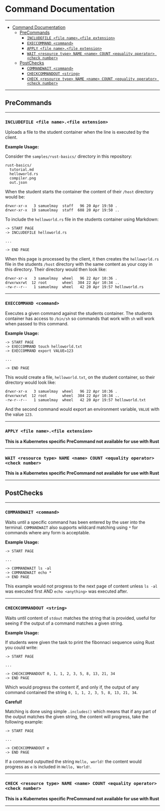 # Command Documentation

---

- [Command Documentation](#command-documentation)
  - [PreCommands](#precommands)
    - [`INCLUDEFILE <file name>.<file extension>`](#includefile-file-namefile-extension)
    - [`EXECCOMMAND <command>`](#execcommand-command)
    - [`APPLY <file name>.<file extension>`](#apply-file-namefile-extension)
    - [`WAIT <resource type> NAME <name> COUNT <equality operator> <check number>`](#wait-resource-type-name-name-count-equality-operator-check-number)
  - [PostChecks](#postchecks)
    - [`COMMANDWAIT <command>`](#commandwait-command)
    - [`CHECKCOMMANDOUT <string>`](#checkcommandout-string)
    - [`CHECK <resource type> NAME <name> COUNT <equality operator> <check number>`](#check-resource-type-name-name-count-equality-operator-check-number)
---

## PreCommands

---

### `INCLUDEFILE <file name>.<file extension>`

Uploads a file to the student container when the line is executed by the client.

**Example Usage:**

Consider the `samples/rust-basics/` directory in this repository:

```
rust-basics/
  tutorial.md
  helloworld.rs
  compiler.png
  out.json
```

When the student starts the container the content of their `/host` directory would be:

```
drwxr-xr-x   3 samuelmay  staff   96 20 Apr 19:50 .
drwxr-xr-x  19 samuelmay  staff  608 20 Apr 19:50 ..
```

To include the `helloworld.rs` file in the students container using Markdown:

```
-> START PAGE
-> INCLUDEFILE helloworld.rs

...

-> END PAGE
```

When this page is processed by the client, it then creates the `helloworld.rs` file in the students `/host` directory with the same content as your copy in this directory. Their directory would then look like:

```
drwxr-xr-x   3 samuelmay  wheel   96 22 Apr 10:36 .
drwxrwxrwt  12 root       wheel  384 22 Apr 10:34 ..
-rw-r--r--   1 samuelmay  wheel   42 20 Apr 19:57 helloworld.rs
```

---

### `EXECCOMMAND <command>`

Executes a given command against the students container. The students container has access to `/bin/sh` so commands that work with `sh` will work when passed to this command.

**Example Usage:**

```
-> START PAGE
-> EXECCOMMAND touch helloworld.txt
-> EXECCOMMAND export VALUE=123

...

-> END PAGE
```

This would create a file, `helloworld.txt`, on the student container, so their directory would look like:

```
drwxr-xr-x   3 samuelmay  wheel   96 22 Apr 10:36 .
drwxrwxrwt  12 root       wheel  384 22 Apr 10:34 ..
-rw-r--r--   1 samuelmay  wheel   42 20 Apr 19:57 helloworld.txt
```

And the second command would export an environment variable, `VALUE` with the value `123`.

---

### `APPLY <file name>.<file extension>`

**This is a Kubernetes specific PreCommand not available for use with Rust**

---

### `WAIT <resource type> NAME <name> COUNT <equality operator> <check number>`

**This is a Kubernetes specific PreCommand not available for use with Rust**

---

## PostChecks

---

### `COMMANDWAIT <command>`

Waits until a specific command has been entered by the user into the terminal. `COMMANDWAIT` also supports wildcard matching using `*` for commands where any form is acceptable.

**Example Usage:**

```
-> START PAGE

...

-> COMMANDWAIT ls -al
-> COMMANDWAIT echo *
-> END PAGE
```

This example would not progress to the next page of content unless `ls -al` was executed first AND `echo <anything>` was executed after.

---

### `CHECKCOMMANDOUT <string>`

Waits until content of `stdout` matches the string that is provided, useful for seeing if the output of a command matches a given string.

**Example Usage:**

If students were given the task to print the fibonnaci sequence using Rust you could write:

```
-> START PAGE

...

-> CHECKCOMMANDOUT 0, 1, 1, 2, 3, 5, 8, 13, 21, 34
-> END PAGE
```

Which would progress the content if, and only if, the output of any command contained the string `0, 1, 1, 2, 3, 5, 8, 13, 21, 34`.

**Careful!**

Matching is done using simple `.includes()` which means that if any part of the output matches the given string, the content will progress, take the following example:

```
-> START PAGE

...

-> CHECKCOMMANDOUT e
-> END PAGE
```

If a command outputted the string `Hello, world!` the content would progress as `e` is included in `Hello, World!`.

---

### `CHECK <resource type> NAME <name> COUNT <equality operator> <check number>`

**This is a Kubernetes specific PreCommand not available for use with Rust**

---